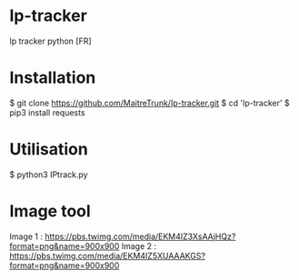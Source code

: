# Ip-tracker
Ip tracker python [FR]
# Installation 
$ git clone https://github.com/MaitreTrunk/Ip-tracker.git
$ cd 'Ip-tracker'
$ pip3 install requests
# Utilisation
$ python3 IPtrack.py
# Image tool
Image 1 : https://pbs.twimg.com/media/EKM4IZ3XsAAjHQz?format=png&name=900x900
Image 2 : https://pbs.twimg.com/media/EKM4IZ5XUAAAKGS?format=png&name=900x900
